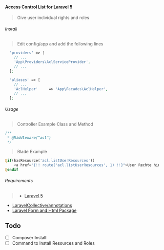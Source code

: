 #### Access Control List for Laravel 5

> Give user individual rights and roles

###### Install

> Edit config/app and add the following lines

```php
  'providers' => [
    // ...
    'App\Providers\AclServiceProvider',
    // ...
  ];
```

```php
  'aliases' => [
    // ...
    'AclHelper'     => 'App\Facades\AclHelper',
    // ...
  ];
```

###### Usage

> Controller Example Class and Method
```php
/**
 * @Middleware("acl")
 */
```

> Blade Example
```php
@if(hasResource('acl.listUserResources'))
    <a href="{!! route('acl.listUserResources', 1) !!}">User Rechte hinzufügen </a>
@endif
```

###### Requirements

> - <a href="http://laravel.com/docs/5.0">Laravel 5</a>
- <a href="https://github.com/LaravelCollective/annotations">LaravelCollective/annotations</a>
- <a href="https://github.com/LaravelCollective/html">Laravel Form and Html Package</a>

## Todo
- [ ] Composer Install
- [ ] Command to Install Resources and Roles

